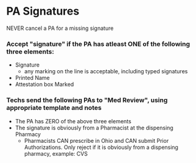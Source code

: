 # PA Signatures

NEVER cancel a PA for a missing signature

### Accept "signature" if the PA has atleast ONE of the following three elements:

- Signature
     - any marking on the line is acceptable, including typed signatures
- Printed Name
- Attestation box Marked 
     

### Techs send the following PAs to "Med Review", using appropriate template and notes  

- The PA has ZERO of the above three elements
- The signature is obviously from a Pharmacist at the dispensing Pharmacy
    - Pharmacists CAN prescribe in Ohio and CAN submit Prior Authorizations. Only reject if it is obviously from a dispensing pharmacy, example: CVS


